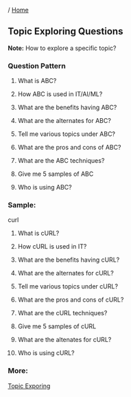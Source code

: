 / [Home](index.md)

## Topic Exploring Questions

**Note:** How to explore a specific topic?

### Question Pattern
1. What is ABC?

2. How ABC is used in IT/AI/ML?

3. What are the benefits having ABC?

4. What are the alternates for ABC?

5. Tell me various topics under ABC?

6. What are the pros and cons of ABC?

7. What are the ABC techniques?

8. Give me 5 samples of ABC

9. Who is using ABC?


### Sample:
curl

1. What is cURL?

2. How cURL is used in IT?

3. What are the benefits having cURL?

4. What are the alternates for cURL?

5. Tell me various topics under cURL?

6. What are the pros and cons of cURL?

7. What are the cURL techniques?

8. Give me 5 samples of cURL

9. What are the altenates for cURL?

10. Who is using cURL?

### More:
[Topic Exporing](https://rajasgs.gitbook.io/pynotes/topic-exploring)
